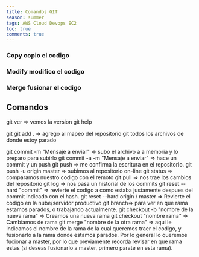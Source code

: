 ```yaml
---
title: Comandos GIT
season: summer
tags: AWS Cloud Devops EC2
toc: true
comments: true
---
```

### Copy copio el codigo
### Modify modifico el codigo 
### Merge fusionar el codigo

## Comandos
 git ver => vemos la version 
 git help
 
 git 
git add . => agrego al mapeo del repositorio git todos los archivos de donde estoy parado

git commit -m "Mensaje a enviar" => subo el archivo a a memoria y lo preparo para subirlo
git commit -a -m "Mensaje a enviar" => hace un commit y un push 
git push => me confirma la escritura en el repositorio.
git push -u origin master => subimos al repositorio on-line 
git status => comparamos nuestro codigo con el remoto 
git pull => nos trae los cambios del repositorio 
git log => nos pasa un historial de los commits 
git reset --hard "commit" => revierte el codigo a como estaba justamente despues del commit indicado con el hash. 
git reset --hard origin / master => Revierte el codigo en la nube/servidor productivo
git branch=> para ver en que rama estamos parados, o trabajando actualmente. 
git checkout -b "nombre de la nueva rama"  => Creamos una nueva rama
git checkout "nombre rama" => Cambiamos de rama
git merge "nombre de la otra rama" => aqui le indicamos el nombre de la rama de la cual queremos traer el codigo, y fusionarlo a la rama donde estamos parados. Por lo general lo queremos fucionar a master, por lo que previamente recorda revisar en que rama estas (si deseas fusionarlo a master, primero parate en esta rama). 


